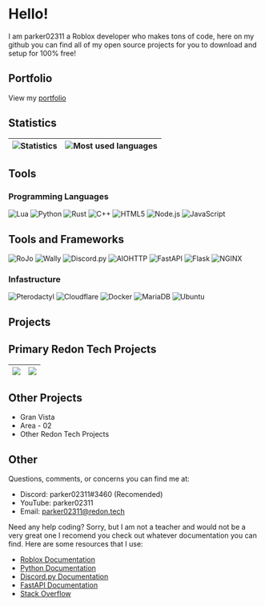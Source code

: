# Hello! 

I am parker02311 a Roblox developer who makes tons of code, here on my github you can find all of my open source projects for you to download and setup for 100% free!

## Portfolio

View my [portfolio](https://parker02311.redon.tech/)

## Statistics

| ![Statistics](https://github-readme-stats.vercel.app/api?username=parker02311&count_private=true&theme=blue-green) | ![Most used languages](https://github-readme-stats.vercel.app/api/top-langs/?username=parker02311&theme=blue-green) |
| - | - |

## Tools

### Programming Languages
![Lua](https://img.shields.io/badge/Lua-000080?logo=Lua&logoColor=white&style=for-the-badge)
![Python](https://img.shields.io/badge/Python-3776AB?logo=Python&logoColor=white&style=for-the-badge)
![Rust](https://img.shields.io/badge/Rust-000000?logo=Rust&logoColor=white&style=for-the-badge)
![C++](https://img.shields.io/badge/C++-00599C?logo=C%2B%2B&logoColor=white&style=for-the-badge)
![HTML5](https://img.shields.io/badge/HTML5-e44d26?logo=html5%2B%2B&logoColor=white&style=for-the-badge)
![Node.js](https://img.shields.io/badge/Node.js-339933?logo=Node.js&logoColor=white&style=for-the-badge)
![JavaScript](https://img.shields.io/badge/JavaScript-F7DF1E?logo=JavaScript&logoColor=white&style=for-the-badge)

## Tools and Frameworks
![RoJo](https://img.shields.io/badge/RoJo-e13835?style=for-the-badge)
![Wally](https://img.shields.io/badge/Wally-ad4646?style=for-the-badge)
![Discord.py](https://img.shields.io/badge/Discord.py-3674a8?logo=discord&logoColor=white&style=for-the-badge)
![AIOHTTP](https://img.shields.io/badge/AIOHTTP-2C5BB4?logo=AIOHTTP&logoColor=white&style=for-the-badge)
![FastAPI](https://img.shields.io/badge/FastAPI-009688?logo=FastAPI&logoColor=white&style=for-the-badge)
![Flask](https://img.shields.io/badge/Flask-000000?logo=Flask&logoColor=white&style=for-the-badge)
![NGINX](https://img.shields.io/badge/NGINX-009639?logo=NGINX&logoColor=white&style=for-the-badge)

### Infastructure
![Pterodactyl](https://img.shields.io/badge/Pterodactyl-10519f?style=for-the-badge)
![Cloudflare](https://img.shields.io/badge/Cloudflare-F38020?logo=Cloudflare&logoColor=white&style=for-the-badge)
![Docker](https://img.shields.io/badge/Docker-2496ED?logo=Docker&logoColor=white&style=for-the-badge)
![MariaDB](https://img.shields.io/badge/MariaDB-003545?logo=MariaDB&logoColor=white&style=for-the-badge)
![Ubuntu](https://img.shields.io/badge/Ubuntu-E95420?logo=Ubuntu&logoColor=white&style=for-the-badge)


## Projects

## Primary Redon Tech Projects
| <a href="https://github.com/redon-tech/Emergency-Vehicle-Creator"> <img align="center" src="https://github-readme-stats.vercel.app/api/pin/?username=redon-tech&repo=emergency-vehicle-creator&theme=blue-green" /> </a> | <a href="https://github.com/redon-tech/redon-tech-fire-system"> <img align="center" src="https://github-readme-stats.vercel.app/api/pin/?username=redon-tech&repo=redon-tech-fire-system&theme=blue-green" /> </a> |
| - | - |

## Other Projects
- Gran Vista
- Area - 02
- Other Redon Tech Projects

## Other

Questions, comments, or concerns you can find me at:
- Discord: parker02311#3460 (Recomended)
- YouTube: parker02311
- Email: parker02311@redon.tech

Need any help coding?
Sorry, but I am not a teacher and would not be a very great one I recomend you check out whatever documentation you can find. Here are some resources that I use:
- [Roblox Documentation](https://create.roblox.com/docs/)
- [Python Documentation](https://www.python.org/doc/)
- [Discord.py Documentation](https://discordpy.readthedocs.io/)
- [FastAPI Documentation](https://fastapi.tiangolo.com/)
- [Stack Overflow](https://stackoverflow.com/)
